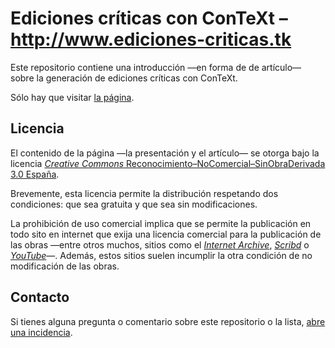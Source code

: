 # Ediciones críticas con ConTeXt – http://www.ediciones-criticas.tk

Este repositorio contiene una introducción —en forma de de
artículo— sobre la generación de ediciones críticas con ConTeXt.

Sólo hay que visitar [la página](http://www.ediciones-criticas.tk/).

## Licencia

El contenido de la página —la presentación y el artículo— se
otorga bajo la licencia [_Creative Commons_
Reconocimiento–NoComercial–SinObraDerivada 3.0 España](https://creativecommons.org/licenses/by-nc-nd/3.0/es/).

Brevemente, esta licencia permite la distribución respetando dos
condiciones: que sea gratuita y que sea sin modificaciones.

La prohibición de uso comercial implica que se permite la publicación
en todo sito en internet que exija una licencia comercial para la
publicación de las obras —entre otros muchos, sitios como el
[_Internet Archive_](https://archive.org/), [_Scribd_](http://www.scribd.com/)
o [_YouTube_](https://www.youtube.com/)—. Además, estos sitios
suelen incumplir la otra condición de no modificación de las obras.

## Contacto

Si tienes alguna pregunta o comentario sobre este repositorio o la
lista, [abre una
incidencia](https://github.com/ousia/context-critica/issues/new).
